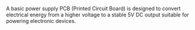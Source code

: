 A basic power supply PCB (Printed Circuit Board) is designed to convert electrical energy from a higher voltage to a stable 5V DC output suitable for powering electronic devices.
